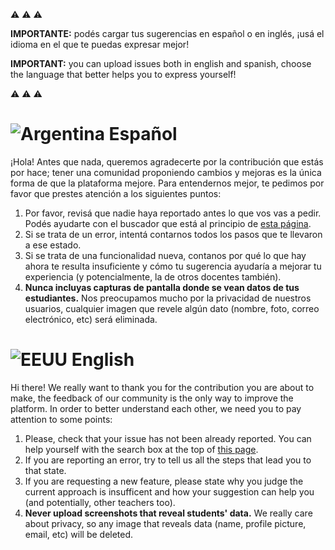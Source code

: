 :warning: :warning: :warning:

**IMPORTANTE:** podés cargar tus sugerencias en español o en inglés, ¡usá el idioma en el que te puedas expresar mejor!

**IMPORTANT:** you can upload issues both in english and spanish, choose the language that better helps you to express yourself!

:warning: :warning: :warning:

# ![Argentina](http://mumuki.io/static/argentina.png) Español

¡Hola! Antes que nada, queremos agradecerte por la contribución que estás por hace; tener una comunidad proponiendo cambios y mejoras es la única forma de que la plataforma mejore. Para entendernos mejor, te pedimos por favor que prestes atención a los siguientes puntos:

1. Por favor, revisá que nadie haya reportado antes lo que vos vas a pedir. Podés ayudarte con el buscador que está al principio de [esta página](https://github.com/mumuki/mumuki-teacher-tools/issues).
2. Si se trata de un error, intentá contarnos todos los pasos que te llevaron a ese estado.
3. Si se trata de una funcionalidad nueva, contanos por qué lo que hay ahora te resulta insuficiente y cómo tu sugerencia ayudaría a mejorar tu experiencia (y potencialmente, la de otros docentes también).
4. **Nunca incluyas capturas de pantalla donde se vean datos de tus estudiantes.** Nos preocupamos mucho por la privacidad de nuestros usuarios, cualquier imagen que revele algún dato (nombre, foto, correo electrónico, etc) será eliminada.

# ![EEUU](http://mumuki.io/static/eeuu.png) English

Hi there! We really want to thank you for the contribution you are about to make, the feedback of our community is the only way to improve the platform. In order to better understand each other, we need you to pay attention to some points:

1. Please, check that your issue has not been already reported. You can help yourself with the search box at the top of [this page](https://github.com/mumuki/mumuki-teacher-tools/issues).
2. If you are reporting an error, try to tell us all the steps that lead you to that state.
3. If you are requesting a new feature, please state why you judge the current approach is insufficent and how your suggestion can help you (and potentially, other teachers too).
4. **Never upload screenshots that reveal students' data.** We really care about privacy, so any image that reveals data (name, profile picture, email, etc) will be deleted.
